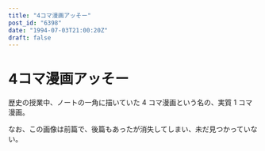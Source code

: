 ```yaml
---
title: "4コマ漫画アッそー"
post_id: "6398"
date: "1994-07-03T21:00:20Z"
draft: false
---
```


# 4コマ漫画アッそー

歴史の授業中、ノートの一角に描いていた 4 コマ漫画という名の、実質 1 コマ漫画。

なお、この画像は前篇で、後篇もあったが消失してしまい、未だ見つかっていない。
